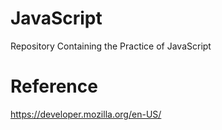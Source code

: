 # JavaScript
Repository Containing the Practice of JavaScript

# Reference
https://developer.mozilla.org/en-US/
